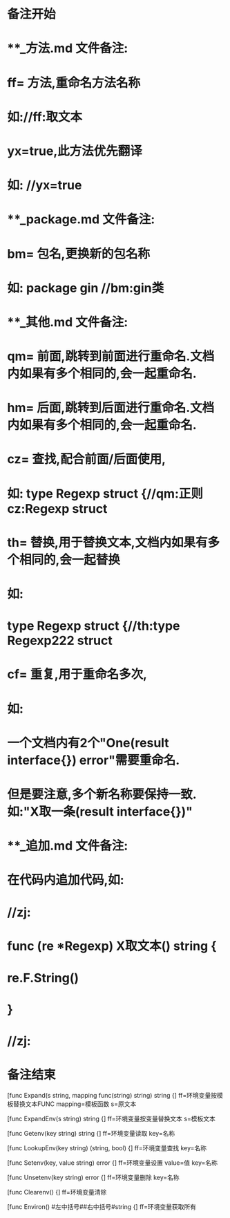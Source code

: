 # 备注开始
# **_方法.md 文件备注:
# ff= 方法,重命名方法名称
# 如://ff:取文本
#
# yx=true,此方法优先翻译
# 如: //yx=true

# **_package.md 文件备注:
# bm= 包名,更换新的包名称 
# 如: package gin //bm:gin类

# **_其他.md 文件备注:
# qm= 前面,跳转到前面进行重命名.文档内如果有多个相同的,会一起重命名.
# hm= 后面,跳转到后面进行重命名.文档内如果有多个相同的,会一起重命名.
# cz= 查找,配合前面/后面使用,
# 如: type Regexp struct {//qm:正则 cz:Regexp struct
#
# th= 替换,用于替换文本,文档内如果有多个相同的,会一起替换
# 如:
# type Regexp struct {//th:type Regexp222 struct
#
# cf= 重复,用于重命名多次,
# 如: 
# 一个文档内有2个"One(result interface{}) error"需要重命名.
# 但是要注意,多个新名称要保持一致. 如:"X取一条(result interface{})"

# **_追加.md 文件备注:
# 在代码内追加代码,如:
# //zj:
# func (re *Regexp) X取文本() string { 
# re.F.String()
# }
# //zj:
# 备注结束

[func Expand(s string, mapping func(string) string) string {]
ff=环境变量按模板替换文本FUNC
mapping=模板函数
s=原文本

[func ExpandEnv(s string) string {]
ff=环境变量按变量替换文本
s=模板文本

[func Getenv(key string) string {]
ff=环境变量读取
key=名称

[func LookupEnv(key string) (string, bool) {]
ff=环境变量查找
key=名称

[func Setenv(key, value string) error {]
ff=环境变量设置
value=值
key=名称

[func Unsetenv(key string) error {]
ff=环境变量删除
key=名称

[func Clearenv() {]
ff=环境变量清除

[func Environ() #左中括号##右中括号#string {]
ff=环境变量获取所有
